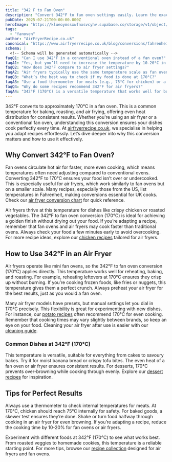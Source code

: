 ```yaml
---
title: "342 F to Fan Oven"
description: "Convert 342°F to fan oven settings easily. Learn the exact temperature and how it works for air fryers and electric ovens in the UK."
pubDate: 2025-07-21T00:00:00.000Z
heroImage: "https://klueoymssxwfnxsvcyhv.supabase.co/storage/v1/object/public/Shmucket/342-f-to-fan-oven.png"
tags:
  - "fanoven"
author: "AirFryerRecipe.co.uk"
canonical: "https://www.airfryerrecipe.co.uk/blog/conversions/fahrenheit-to-fan-oven/342-f-to-fan-oven"
schema: |
  <!-- Schema will be generated automatically -->
faqQ1: "Can I use 342°F in a conventional oven instead of a fan oven?"
faqA1: "Yes, but you’ll need to increase the temperature by 10-20°C in a conventional oven, as they cook less evenly than fan ovens. For 342°F, aim for 180-190°C in a conventional oven."
faqQ2: "How does 342°F compare to air fryer settings?"
faqA2: "Air fryers typically use the same temperature scale as fan ovens, so 342°F translates directly to 170°C. Cooking times may be slightly shorter in an air fryer due to its compact size."
faqQ3: "What’s the best way to check if my food is done at 170°C?"
faqA3: "Use a food thermometer for meats (e.g., 75°C for chicken) or a skewer for cakes (it should come out clean). For visual checks, look for golden-brown colour and crisp texture."
faqQ4: "Why do some recipes recommend 342°F for air fryers?"
faqA4: "342°F (170°C) is a versatile temperature that works well for both browning and thorough cooking. It’s high enough to crisp food but low enough to prevent burning, making it ideal for air fryers."
---
```

<p>342°F converts to approximately 170°C in a fan oven. This is a common temperature for baking, roasting, and air frying, offering even heat distribution for consistent results. Whether you're using an air fryer or a conventional fan oven, understanding this conversion ensures your dishes cook perfectly every time. At <a href=https://www.airfryerrecipe.co.uk>airfryerrecipe.co.uk</a>, we specialise in helping you adapt recipes effortlessly. Let’s dive deeper into why this conversion matters and how to use it effectively.</p>

<h2>Why Convert 342°F to Fan Oven?</h2>
<p>Fan ovens circulate hot air for faster, more even cooking, which means temperatures often need adjusting compared to conventional ovens. Converting 342°F to 170°C ensures your food isn’t over or undercooked. This is especially useful for air fryers, which work similarly to fan ovens but on a smaller scale. Many recipes, especially those from the US, list temperatures in Fahrenheit, making conversions essential for UK cooks. Check our <a href=https://www.airfryerrecipe.co.uk/air-fryer-conversion-chart>air fryer conversion chart</a> for quick reference.</p>

<p>Air fryers thrive at this temperature for dishes like crispy chicken or roasted vegetables. The 342°F to fan oven conversion (170°C) is ideal for achieving a golden finish without drying out your food. If you’re adapting a recipe, remember that fan ovens and air fryers may cook faster than traditional ovens. Always check your food a few minutes early to avoid overcooking. For more recipe ideas, explore our <a href=https://www.airfryerrecipe.co.uk/recipe-category/chicken>chicken recipes</a> tailored for air fryers.</p>

<h2>How to Use 342°F in an Air Fryer</h2>
<p>Air fryers operate like mini fan ovens, so the 342°F to fan oven conversion (170°C) applies directly. This temperature works well for reheating, baking, and roasting. For example, reheating leftovers at 170°C ensures they crisp up without burning. If you’re cooking frozen foods, like fries or nuggets, this temperature gives them a perfect crunch. Always preheat your air fryer for the best results, just as you would a fan oven.</p>

<p>Many air fryer models have presets, but manual settings let you dial in 170°C precisely. This flexibility is great for experimenting with new dishes. For instance, our <a href=https://www.airfryerrecipe.co.uk/recipe-category/potatoes>potato recipes</a> often recommend 170°C for even cooking. Remember that cooking times may vary slightly between brands, so keep an eye on your food. Cleaning your air fryer after use is easier with our <a href=https://www.airfryerrecipe.co.uk/air-fryer-cleaner>cleaning guide</a>.</p>

<h3>Common Dishes at 342°F (170°C)</h3>
<p>This temperature is versatile, suitable for everything from cakes to savoury bakes. Try it for moist banana bread or crispy tofu bites. The even heat of a fan oven or air fryer ensures consistent results. For desserts, 170°C prevents over-browning while cooking through evenly. Explore our <a href=https://www.airfryerrecipe.co.uk/recipe-category/dessert>dessert recipes</a> for inspiration.</p>

<h2>Tips for Perfect Results</h2>
<p>Always use a thermometer to check internal temperatures for meats. At 170°C, chicken should reach 75°C internally for safety. For baked goods, a skewer test ensures they’re done. Shake or turn food halfway through cooking in an air fryer for even browning. If you’re adapting a recipe, reduce the cooking time by 10-20% for fan ovens or air fryers.</p>

<p>Experiment with different foods at 342°F (170°C) to see what works best. From roasted veggies to homemade cookies, this temperature is a reliable starting point. For more tips, browse our <a href=https://www.airfryerrecipe.co.uk/recipes>recipe collection</a> designed for air fryers and fan ovens.</p>
